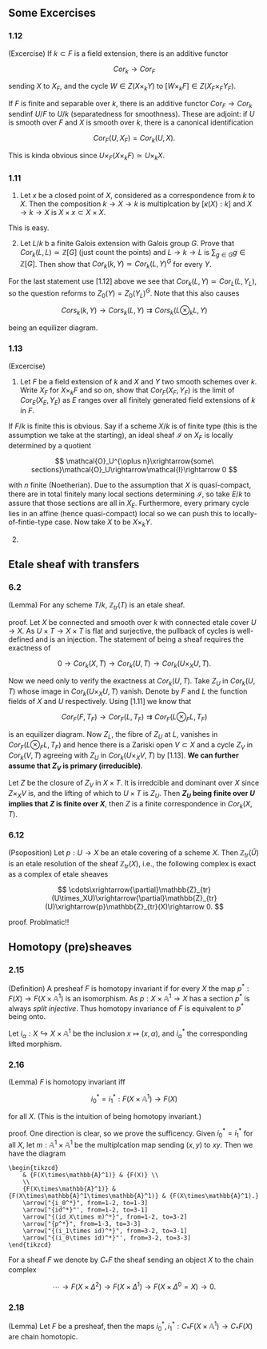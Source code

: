 ## Some Excercises

### 1.12
(Excercise) If $k\subset F$ is a field extension, there is an additive functor 

$$ Cor_k\rightarrow Cor_F $$

sending $X$ to $X_F$, and the cycle $W\in Z(X\times_k Y)$ to $[W\times_kF]\in Z(X_F\times_F Y_F)$. 

If $F$ is finite and separable over $k$, there is an additive functor $Cor_F\rightarrow Cor_k$ sendinf $U/F$ to $U/k$ (separatedness for smoothness). These are adjoint: if $U$ is smooth over $F$ and $X$ is smooth over $k$, there is a canonical identification

$$ Cor_F(U,X_F)=Cor_k(U,X). $$

This is kinda obvious since $U\times_F(X\times_kF)\simeq U\times_k X$.

### 1.11

1. Let $x$ be a closed point of $X$, considered as a correspondence from $k$ to $X$. Then the composition $k\rightarrow X\rightarrow k$ is multiplcation by $[\kappa(X):k]$ and $X\rightarrow k\rightarrow X$ is $X\times x\subset X\times X$.

This is easy.

2. Let $L/k$ b a finite Galois extension with Galois group $G$. Prove that $Cor_k(L,L)\simeq\mathbb{Z}[G]$  (just count the points) and $L\rightarrow k\rightarrow L$ is $\sum_{g\in G}g\in\mathbb{Z}[G]$. Then show  that $Cor_k(k,Y)\simeq Cor_k(L,Y)^G$ for every $Y$.

For the last statement use [1.12] above we see that $Cor_k(L,Y)\simeq Cor_L(L,Y_L)$, so the question reforms to $Z_0(Y)=Z_0(Y_L)^G$. Note that this also causes

$$ Cors_k(k,Y)\rightarrow Cors_k(L,Y)\rightrightarrows Cors_k(L\otimes_kL,Y) $$

being an equilizer diagram.

### 1.13
(Excercise)

1. Let $F$ be a field extension of $k$ and $X$ and $Y$ two smooth schemes over $k$. Write $X_F$ for $X\times_kF$ and so on, show that $Cor_F(X_F,Y_F)$ is the limit of $Cor_E(X_E,Y_E)$ as $E$ ranges over all finitely generated field extensions of $k$ in $F$.

If $F/k$ is finite this is obvious. Say if a scheme $X/k$ is of finite type (this is the assumption we take at the starting), an ideal sheaf $\mathcal{I}$ on $X_F$ is locally determined by a quotient

$$ \mathcal{O}_U^{\oplus n}\xrightarrow{some\ sections}\mathcal{O}_U\rightarrow\mathcal{I}\rightarrow 0 $$

with $n$ finite (Noetherian). Due to the assumption that $X$ is quasi-compact, there are in total finitely many local sections determining $\mathcal{I}$, so take $E/k$ to assure that those sections are all in $X_E$. Furthermore, every primary cycle lies in an affine (hence quasi-compact) local so we can push this to locally-of-fintie-type case. Now take $X$ to be $X\times_kY$.

2. 

## Etale sheaf with transfers

### 6.2
(Lemma) For any scheme $T/k$, $\mathbb{Z}_{tr}(T)$ is an etale sheaf.

proof. Let $X$ be connected and smooth over $k$ with connected etale cover $U\rightarrow X$. As $U\times T\rightarrow X\times T$ is flat and surjective, the pullback of cycles is well-defined and is an injection. The statement of being a sheaf requires the exactness of

$$ 0\rightarrow Cor_k(X,T)\rightarrow Cor_k(U,T)\rightarrow Cor_k(U\times_XU,T). $$

Now we need only to verify the exactness at $Cor_k(U,T)$. Take $Z_U$ in $Cor_k(U,T)$ whose image in $Cor_k(U\times_XU,T)$ vanish. Denote by $F$ and $L$ the function fields of $X$ and $U$ respectively. Using [1.11] we know that 

$$ Cor_F(F,T_F)\rightarrow Cor_F(L,T_F)\rightrightarrows Cor_F(L\otimes_FL,T_F) $$

is an equilizer diagram. Now $Z_L$, the fibre of $Z_U$ at $L$, vanishes in $Cor_F(L\otimes_FL,T_F)$ and hence there is a Zariski open $V\subset X$ and a cycle $Z_V$ in $Cor_k(V,T)$ agreeing with $Z_U$ in $Cor_k(U\times_XV,T)$ by [1.13]. **We can further assume that $Z_V$ is primary (irreducible)**. 

Let $Z$ be the closure of $Z_V$ in $X\times T$. It is irredcible and dominant over $X$ since $Z\times_XV$ is, and the lifting of which to $U\times T$ is $Z_U$. Then **$Z_U$ being finite over $U$ implies that $Z$ is finite over $X$**, then $Z$ is a finite correspondence in $Cor_k(X,T)$.

### 6.12
(Psoposition) Let $p:U\rightarrow X$ be an etale covering of a scheme $X$. Then $\mathbb{Z}_{tr}(\check{U})$ is an etale resolution of the sheaf $\mathbb{Z}_{tr}(X)$, i.e., the following complex is exact as a complex of etale sheaves

$$ \cdots\xrightarrow{\partial}\mathbb{Z}_{tr}(U\times_XU)\xrightarrow{\partial}\mathbb{Z}_{tr}(U)\xrightarrow{p}\mathbb{Z}_{tr}(X)\rightarrow 0. $$

proof. Problmatic!!



## Homotopy (pre)sheaves

### 2.15
(Definition) A presheaf $F$ is homotopy invariant if for every $X$ the map $p^*:F(X)\rightarrow F(X\times\mathbb{A}^1)$ is an isomorphism. As $p:X\times\mathbb{A}^1\rightarrow X$ has a section $p^*$ is always *split injective*. Thus homotopy invariance of $F$ is equivalent to $p^*$ being onto. 

Let $i_\alpha:X\hookrightarrow X\times\mathbb{A}^1$ be the inclusion $x\mapsto(x,\alpha)$, and $i_\alpha^*$ the corresponding lifted morphism.

### 2.16
(Lemma) $F$ is homotopy invariant iff

$$ i_0^*=i_1^*:F(X\times\mathbb{A}^1)\rightarrow F(X) $$

for all $X$. (This is the intuition of being homotopy invariant.)

proof. One direction is clear, so we prove the sufficency. Given $i_0^*=i_1^*$ for all $X$, let $m:\mathbb{A}^1\times\mathbb{A}^1$ be the multiplcation map sending $(x,y)$ to $xy$. Then we have the diagram

```rawlatex
\begin{tikzcd}
	& {F(X\times\mathbb{A}^1)} & {F(X)} \\
	\\
	{F(X\times\mathbb{A}^1)} & {F(X\times\mathbb{A}^1\times\mathbb{A}^1)} & {F(X\times\mathbb{A}^1).}
	\arrow["{i_0^*}", from=1-2, to=1-3]
	\arrow["{id^*}"', from=1-2, to=3-1]
	\arrow["{(id_X\times m)^*}", from=1-2, to=3-2]
	\arrow["{p^*}", from=1-3, to=3-3]
	\arrow["{(i_1\times id)^*}", from=3-2, to=3-1]
	\arrow["{(i_0\times id)^*}"', from=3-2, to=3-3]
\end{tikzcd}
```

For a sheaf $F$ we denote by $C_*F$ the sheaf sending an object $X$ to the chain complex 

$$ \cdots\rightarrow F(X\times\Delta^2)\rightarrow F(X\times\Delta^1)\rightarrow F(X\times\Delta^0=X)\rightarrow 0. $$

### 2.18
(Lemma) Let $F$ be a presheaf, then the maps $i_0^*,i_1^*:C_*F(X\times\mathbb{A}^1)\rightarrow C_*F(X)$ are chain homotopic.




